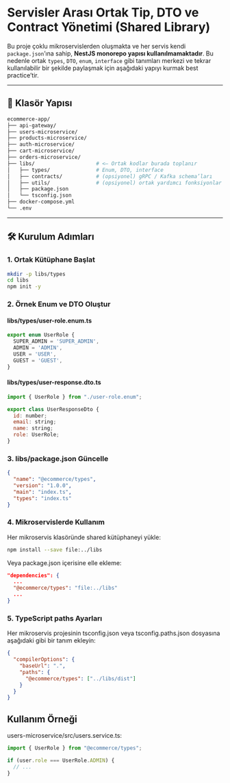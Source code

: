 # Servisler Arası Ortak Tip, DTO ve Contract Yönetimi (Shared Library)

Bu proje çoklu mikroservislerden oluşmakta ve her servis kendi `package.json`’ına sahip, **NestJS monorepo yapısı kullanılmamaktadır**. Bu nedenle ortak `types`, `DTO`, `enum`, `interface` gibi tanımları merkezi ve tekrar kullanılabilir bir şekilde paylaşmak için aşağıdaki yapıyı kurmak best practice’tir.

---

## 📁 Klasör Yapısı

```bash
ecommerce-app/
├── api-gateway/
├── users-microservice/
├── products-microservice/
├── auth-microservice/
├── cart-microservice/
├── orders-microservice/
├── libs/                    # <– Ortak kodlar burada toplanır
│   ├── types/               # Enum, DTO, interface
│   ├── contracts/           # (opsiyonel) gRPC / Kafka schema’ları
│   ├── utils/               # (opsiyonel) ortak yardımcı fonksiyonlar
│   ├── package.json
│   └── tsconfig.json
├── docker-compose.yml
└── .env
```

---

## 🛠️ Kurulum Adımları

### 1. Ortak Kütüphane Başlat

```bash
mkdir -p libs/types
cd libs
npm init -y
```

### 2. Örnek Enum ve DTO Oluştur

#### libs/types/user-role.enum.ts

```js
export enum UserRole {
  SUPER_ADMIN = 'SUPER_ADMIN',
  ADMIN = 'ADMIN',
  USER = 'USER',
  GUEST = 'GUEST',
}
```

#### libs/types/user-response.dto.ts

```js
import { UserRole } from "./user-role.enum";

export class UserResponseDto {
  id: number;
  email: string;
  name: string;
  role: UserRole;
}
```

### 3. libs/package.json Güncelle

```json
{
  "name": "@ecommerce/types",
  "version": "1.0.0",
  "main": "index.ts",
  "types": "index.ts"
}
```

### 4. Mikroservislerde Kullanım

Her mikroservis klasöründe shared kütüphaneyi yükle:

```bash
npm install --save file:../libs
```

Veya package.json içerisine elle ekleme:

```json
"dependencies": {
  ...
  "@ecommerce/types": "file:../libs"
  ...
}
```

### 5. TypeScript paths Ayarları

Her mikroservis projesinin tsconfig.json veya tsconfig.paths.json dosyasına aşağıdaki gibi bir tanım ekleyin:

```json
{
  "compilerOptions": {
    "baseUrl": ".",
    "paths": {
      "@ecommerce/types": ["../libs/dist"]
    }
  }
}
```

## Kullanım Örneği

users-microservice/src/users.service.ts:

```ts
import { UserRole } from "@ecommerce/types";

if (user.role === UserRole.ADMIN) {
  // ...
}
```
